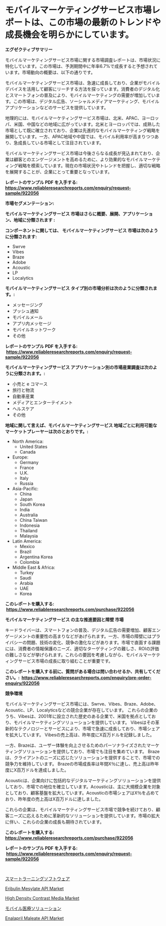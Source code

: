 <p><h1>モバイルマーケティングサービス市場レポートは、この市場の最新のトレンドや成長機会を明らかにしています。</h1></p><p><strong>エグゼクティブサマリー</strong></p>
<p><p>モバイルマーケティングサービス市場に関する市場調査レポートは、市場状況に特化しています。この市場は、予測期間中に年率6.7%で成長すると予想されています。市場動向の概要は、以下の通りです。</p><p>モバイルマーケティングサービス市場は、急速に成長しており、企業がモバイルデバイスを活用して顧客にリーチする方法を探っています。消費者のデジタル化とスマートフォンの普及により、モバイルマーケティングの需要が増加しています。この市場は、デジタル広告、ソーシャルメディアマーケティング、モバイルアプリケーションなどのサービスを提供しています。</p><p>地理的には、モバイルマーケティングサービス市場は、北米、APAC、ヨーロッパ、米国、中国などの地域に広がっています。北米とヨーロッパでは、成熟した市場として既に確立されており、企業は先進的なモバイルマーケティング戦略を展開しています。一方、APAC地域や中国では、モバイル利用率が高まりつつあり、急成長している市場として注目されています。</p><p>モバイルマーケティングサービス市場は今後さらなる成長が見込まれており、企業は顧客とのエンゲージメントを高めるために、より効果的なモバイルマーケティング戦略を模索しています。現在の市場状況やトレンドを把握し、適切な戦略を展開することが、企業にとって重要となっています。</p></p>
<p><strong>レポートのサンプル PDF を入手する: <a href="https://www.reliableresearchreports.com/enquiry/request-sample/922056">https://www.reliableresearchreports.com/enquiry/request-sample/922056</a></strong></p>
<p><strong>市場セグメンテーション:</strong></p>
<p><strong> モバイルマーケティングサービス 市場はさらに概要、展開、アプリケーション、地域に分類されます :</strong></p>
<p><strong>コンポーネントに関しては、 モバイルマーケティングサービス 市場は次のように分類されます: &nbsp;</strong></p>
<p><ul><li>Swrve</li><li>Vibes</li><li>Braze</li><li>Adobe</li><li>Acoustic</li><li>LP</li><li>Localytics</li></ul></p>
<p><strong> モバイルマーケティングサービス タイプ別の市場分析は次のように分類されます。:</strong></p>
<p><ul><li>メッセージング</li><li>プッシュ通知</li><li>モバイルメール</li><li>アプリ内メッセージ</li><li>モバイルネットワーク</li><li>その他</li></ul></p>
<p><strong>レポートのサンプル PDF を入手する: &nbsp;<a href="https://www.reliableresearchreports.com/enquiry/request-sample/922056">https://www.reliableresearchreports.com/enquiry/request-sample/922056</a></strong></p>
<p><strong> モバイルマーケティングサービス アプリケーション別の市場産業調査は次のように分類されます。:</strong></p>
<p><ul><li>小売と e コマース</li><li>旅行と物流</li><li>自動車産業</li><li>メディアとエンターテイメント</li><li>ヘルスケア</li><li>その他</li></ul></p>
<p><strong>地域に関して言えば、モバイルマーケティングサービス 地域ごとに利用可能なマーケットプレーヤーは次のとおりです。:</strong></p>
<p><ul>
    <li>
        North America:
        <ul>
            <li>United States</li>
            <li>Canada</li>
        </ul>
    </li>
    <li>
        Europe:
        <ul>
            <li>Germany</li>
            <li>France</li>
            <li>U.K.</li>
            <li>Italy</li>
            <li>Russia</li>
        </ul>
    </li>
    <li>
        Asia-Pacific:
        <ul>
            <li>China</li>
            <li>Japan</li>
            <li>South Korea</li>
            <li>India</li>
            <li>Australia</li>
            <li>China Taiwan</li>
            <li>Indonesia</li>
            <li>Thailand</li>
            <li>Malaysia</li>
        </ul>
    </li>
    <li>
        Latin America:
        <ul>
            <li>Mexico</li>
            <li>Brazil</li>
            <li>Argentina Korea</li>
            <li>Colombia</li>
        </ul>
    </li>
    <li>
        Middle East & Africa:
        <ul>
            <li>Turkey</li>
            <li>Saudi</li>
            <li>Arabia</li>
            <li>UAE</li>
            <li>Korea</li>
        </ul>
    </li>
    </ul></p>
<p><strong>このレポートを購入する: &nbsp;<a href="https://www.reliableresearchreports.com/purchase/922056">https://www.reliableresearchreports.com/purchase/922056</a></strong></p>
<p><strong>モバイルマーケティングサービス の主な推進要因と障壁 市場</strong></p>
<p><p>キードライバーは、スマートフォンの普及、デジタル広告の需要増加、顧客エンゲージメントの重要性の高まりなどがあげられます。一方、市場の障壁にはプライバシーの問題、技術の変化、競争の激化などがあります。市場で直面する課題には、消費者の情報保護のニーズ、適切なターゲティングの難しさ、ROIの評価の難しさなどが挙げられます。これらの要因を考慮しながら、モバイルマーケティングサービス市場の成長に取り組むことが重要です。</p></p>
<p><strong>このレポートを購入する前に、質問がある場合は問い合わせるか、共有してください。:&nbsp; <a href="https://www.reliableresearchreports.com/enquiry/pre-order-enquiry/922056">https://www.reliableresearchreports.com/enquiry/pre-order-enquiry/922056</a></strong></p>
<p><strong>競争環境</strong></p>
<p><p>モバイルマーケティングサービス市場には、Swrve、Vibes、Braze、Adobe、Acoustic、LP、Localyticsなどの競合企業が存在しています。 これらの企業のうち、Vibesは、2001年に設立された歴史のある企業で、米国を拠点としており、モバイルマーケティングソリューションを提供しています。 Vibesはその革新的なテクノロジーとサービスにより、市場で急速に成長しており、市場シェアを拡大しています。 Vibesの売上高は、昨年度にX百万ドルを記録しました。</p><p>一方、Brazeは、ユーザー体験を向上させるためのパーソナライズされたマーケティングソリューションを提供しており、市場でも注目を集めています。 Brazeは、クライアントのニーズに応じたソリューションを提供することで、市場での競争力を維持しています。 Brazeの市場成長率は年間X％に達し、売上高は昨年度にX百万ドルを達成しました。</p><p>Acousticは、企業向けに包括的なデジタルマーケティングソリューションを提供しており、市場での地位を確立しています。Acousticは、主に大規模企業を対象としており、顧客基盤を拡大しています。Acousticの市場シェアはX％を占めており、昨年度の売上高はX百万ドルに達しました。</p><p>これらの企業は、モバイルマーケティングサービス市場で競争を続けており、顧客ニーズに応えるために革新的なソリューションを提供しています。市場の拡大に伴い、これらの企業の成長も期待されています。</p></p>
<p><strong>このレポートを購入する: &nbsp; <a href="https://www.reliableresearchreports.com/purchase/922056">https://www.reliableresearchreports.com/purchase/922056</a></strong></p>
<p><strong>レポートのサンプル PDF を入手する: &nbsp;<a href="https://www.reliableresearchreports.com/enquiry/request-sample/922056">https://www.reliableresearchreports.com/enquiry/request-sample/922056</a></strong><strong></strong></p>
<p>&nbsp;</p>
<p><p><a href="https://github.com/lababdou/Market-Research-Report-List-2/blob/main/2882928182442.md">スマートラーニングソフトウェア</a></p><p><a href="https://issuu.com/reportprime-2/docs/eribulin-mesylate-api-market-size-2030.pptx">Eribulin Mesylate API Market</a></p><p><a href="https://github.com/mbisetmhermsr/Market-Research-Report-List-1/blob/main/high-density-contrast-media-market.md">High Density Contrast Media Market</a></p><p><a href="https://github.com/mohamedbakry57/Market-Research-Report-List-2/blob/main/9245334182441.md">モバイル医療ソリューション</a></p><p><a href="https://issuu.com/reportprime-2/docs/enalapril-maleate-api-market-size-2030.pptx">Enalapril Maleate API Market</a></p></p>